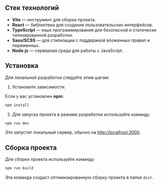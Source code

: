 ## Стек технологий

- **Vite** — инструмент для сборки проекта.
- **React** — библиотека для создания пользовательских интерфейсов.
- **TypeScript** — язык программирования для безопасной и статически типизированной разработки.
- **Sass/SCSS** — для стилизации с поддержкой вложенных правил и переменных.
- **Node.js** — серверная среда для работы с JavaScript.

## Установка

Для локальной разработки следуйте этим шагам:

1. Установите зависимости:

Если у вас установлен **npm**:

```bash
npm install
```

2. Для запуска проекта в режиме разработки используйте команду:

```bash
npm run dev
```

Это запустит локальный сервер, обычно на [http://localhost:3000](http://localhost:3000).

## Сборка проекта

Для сборки проекта используйте команду:

```bash
npm run build
```

Эта команда создаст оптимизированную сборку проекта в папке `dist`.
